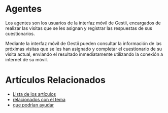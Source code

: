 # Agentes

Los agentes son los usuarios de la interfaz móvil de Gestii, encargados de realizar
las visitas que se les asignan y registrar las respuestas de sus cuestionarios.

Mediante la interfaz móvil de Gestii pueden consultar la información de las próximas
visitas que se les han asignado y completar el cuestionario de su visita actual,
enviando el resultado inmediatamente utilizando la conexión a internet de su móvil.

# Artículos Relacionados

* [Lista de los artículos](/..)
* [relacionados con el tema](/../template)
* [que podrían ayudar](http://gestii.com)
